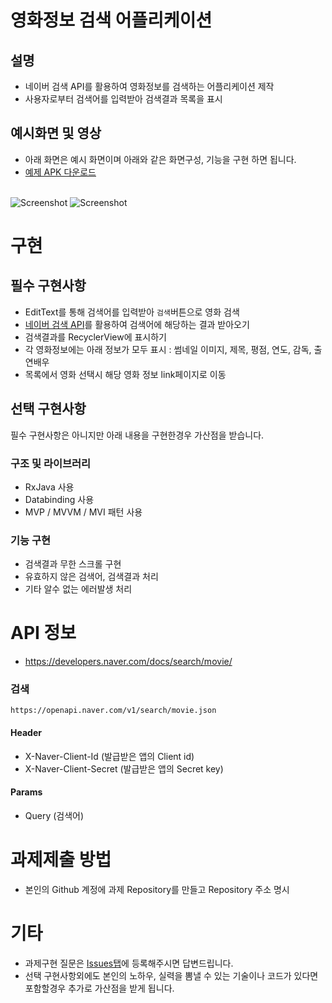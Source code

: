 # 영화정보 검색 어플리케이션
## 설명
- 네이버 검색 API를 활용하여 영화정보를 검색하는 어플리케이션 제작
- 사용자로부터 검색어를 입력받아 검색결과 목록을 표시

## 예시화면 및 영상
- 아래 화면은 예시 화면이며 아래와 같은 화면구성, 기능을 구현 하면 됩니다.
- [예제 APK 다운로드](https://github.com/boostcamp-connect/boostcamp_3_Android/raw/master/app-release.apk)
<br><br>

![Screenshot](https://github.com/boostcamp-connect/boostcamp_3_Android/blob/master/screenshot1.jpg?raw=true)  ![Screenshot](https://github.com/boostcamp-connect/boostcamp_3_Android/blob/master/screenshot2.gif?raw=true)


# 구현
## 필수 구현사항

- EditText를 통해 검색어를 입력받아 `검색`버튼으로 영화 검색
- [네이버 검색 API](https://developers.naver.com/docs/search/movie/)를 활용하여 검색어에 해당하는 결과 받아오기
- 검색결과를 RecyclerView에 표시하기
- 각 영화정보에는 아래 정보가 모두 표시
: 썸네일 이미지, 제목, 평점, 연도, 감독, 출연배우
- 목록에서 영화 선택시 해당 영화 정보 link페이지로 이동
## 선택 구현사항
필수 구현사항은 아니지만 아래 내용을 구현한경우 가산점을 받습니다.
### 구조 및 라이브러리
- RxJava 사용
- Databinding 사용
- MVP / MVVM / MVI 패턴 사용

### 기능 구현
- 검색결과 무한 스크롤 구현
- 유효하지 않은 검색어, 검색결과 처리
- 기타 알수 없는 에러발생 처리

# API 정보
- https://developers.naver.com/docs/search/movie/

### 검색
`https://openapi.naver.com/v1/search/movie.json`
#### Header
- X-Naver-Client-Id (발급받은 앱의 Client id)
- X-Naver-Client-Secret (발급받은 앱의 Secret key)
#### Params
- Query (검색어)


# 과제제출 방법
- 본인의 Github 계정에 과제 Repository를 만들고 Repository 주소 명시

# 기타
- 과제구현 질문은 [Issues탭](https://github.com/boostcamp-connect/boostcamp_3_Android/issues)에 등록해주시면 답변드립니다.
- 선택 구현사항외에도 본인의 노하우, 실력을 뽐낼 수 있는 기술이나 코드가 있다면 포함할경우 추가로 가산점을 받게 됩니다.
